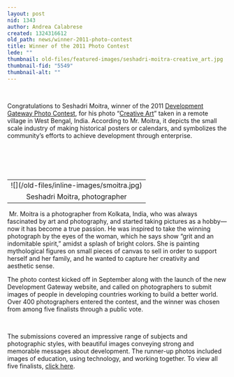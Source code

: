 ```yaml
---
layout: post
nid: 1343
author: Andrea Calabrese
created: 1324316612
old_path: news/winner-2011-photo-contest
title: Winner of the 2011 Photo Contest
lede: ""
thumbnail: old-files/featured-images/seshadri-moitra-creative_art.jpg
thumbnail-fid: "5549"
thumbnail-alt: ""
---
```


 

Congratulations to Seshadri Moitra, winner of the 2011 [Development Gateway Photo Contest](/news/photo-contest "Photo-Contest"), for his photo “[Creative Art](/news/photo-contest/2011-photo-contest-finalists "Photo-Contest 2011 Finalists")” taken in a remote village in West Bengal, India. According to Mr. Moitra, it depicts the small scale industry of making historical posters or calendars, and symbolizes the community’s efforts to achieve development through enterprise.

 

 

<table align="left" border="0"><tbody><tr><td>![](/old-files/inline-images/smoitra.jpg)</td></tr><tr><td style="text-align:center;">Seshadri Moitra, photographer</td></tr></tbody></table> Mr. Moitra is a photographer from Kolkata, India, who was always fascinated by art and photography, and started taking pictures as a hobby—now it has become a true passion. He was inspired to take the winning photograph by the eyes of the woman, which he says show “grit and an indomitable spirit,” amidst a splash of bright colors. She is painting mythological figures on small pieces of canvas to sell in order to support herself and her family, and he wanted to capture her creativity and aesthetic sense.

The photo contest kicked off in September along with the launch of the new Development Gateway website, and called on photographers to submit images of people in developing countries working to build a better world. Over 400 photographers entered the contest, and the winner was chosen from among five finalists through a public vote.

  

The submissions covered an impressive range of subjects and photographic styles, with beautiful images conveying strong and memorable messages about development. The runner-up photos included images of education, using technology, and working together. To view all five finalists, [click here](/news/photo-contest/2011-photo-contest-finalists "Photo-Contest 2011 Finalists").

 
